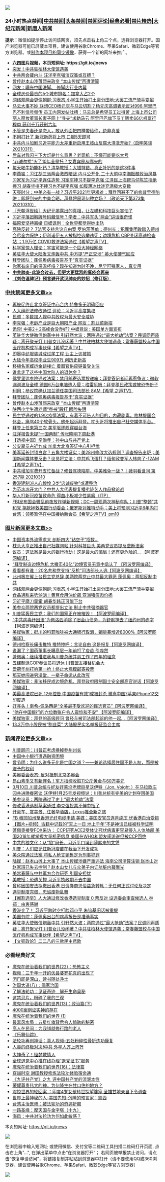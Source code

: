 ![](https://raw.githubusercontent.com/fqnews/bnews/master/64photo/fqnews-qr.jpg)

<div id="tt">
<h3>24小时热点禁闻|<a href="#%E4%B8%AD%E5%85%B1%E7%A6%81%E9%97%BB%E6%9B%B4%E5%A4%9A%E6%96%87%E7%AB%A0">中共禁闻</a>|<a href="#%E5%9B%BE%E7%89%87%E6%96%B0%E9%97%BB%E6%9B%B4%E5%A4%9A%E6%96%87%E7%AB%A0">头条禁闻</a>|<a href="#%E6%96%B0%E9%97%BB%E8%AF%84%E8%AE%BA%E6%9B%B4%E5%A4%9A%E6%96%87%E7%AB%A0">禁闻评论|<a href="#%E5%BF%85%E7%9C%8B%E7%BB%8F%E5%85%B8%E5%A5%BD%E6%96%87">经典必看|<a href="/video.md#%E7%A6%81%E7%89%87%E7%B2%BE%E9%80%89">禁片精选</a>|<a href="https://github.com/fqnews/djy/blob/master/gb/nf1351518.md#1">大纪元新闻</a>|<a href="https://github.com/fqnews/ntdtv/blob/master/gb/prog204.md#1">新唐人新闻</a></h3>
<div><b>提示：</b>微信如提示停止访问该网页，须先点击右上角三个点，选择浏览器打开。国产浏览器可能已屏蔽本项目，建议使用谷歌Chrome、苹果Safari、微软Edge等官方浏览器。或<a href="https://github.com/fqnews/bnews/blob/master/%E5%88%B6%E4%BD%9Cgit%E7%A6%81%E9%97%BB%E9%95%9C%E5%83%8F.md">制作本项目的同步镜像</a>，获得一个新的网址来推广。</div>
<ul>
<li><b><a href="http://d1.bdrive.tk/64.mp4" target="_blank">六四图片视频</a>，本页短网址: https://git.io/jnews</b></li>
<li><a href="/worldnews/20210311/1502471.md">突发！中共驻柏林大使馆遇袭</a></li>
<li><a href="/cbnews/20210311/1502464.md">中共两会藏内斗 汪洋李克强演双簧或互搏？</a></li>
<li><a href="/cbnews/20210311/1502810.md">曾传赵本山涉薄熙来政变 “本山传媒”再遭清算</a></li>
<li><a href="/bannedvideo/20210311/1502841.md">网友：曝光中国洗脚、 修脚店行业内幕</a></li>
<li><a href="/cnnews/20210311/1502476.md">全球房价最贵的5个城市排名：加拿大占2个</a></li>
<li><a href="/topimagenews/20210311/1502485.md">网络观两会更像朝鲜;习表态,小学生开始打土豪分田地;大罢工流产骑手变招</a></li>
<li><a href="/comments/20210311/1502687.md">马云大事不妙 联想CEO杨元庆与马云切割？杨元庆高调表示反对996 阿里巴巴不利信号频传 员工内网发帖吐槽：马云总是希望员工过得苦 上海上市公司丽人丽妆董事长妻子网上“寻夫”求助马云 阿里巴巴旗下员工贩卖66亿机票行程单 获利千万获刑六年</a></li>
<li><a href="/funmedia/20210311/1502487.md">不管是夫妻还是恋人，敢从外面把四样带给你，绝非真爱</a></li>
<li><a href="/cnnews/20210311/1502916.md">不用打针了 新冠新药将上市 口服5天即可</a></li>
<li><a href="/bannedvideo/20210311/1502784.md">中共内斗加剧习近平能力太差重新启用王岐山反腐大清洗开始?（启明笑谈20210311）</a></li>
<li><a href="/lifebaike/20210311/1502515.md">后车对我闪三下大灯是什么意思？老司机：不懂可能要吃大亏</a></li>
<li><a href="/yule/20210311/1502872.md">“非诚勿扰”火了10年全是托？女嘉宾是从哪来的</a></li>
<li><a href="/health/20210311/1502753.md">每天喝牛奶能补钙？清华教授：大错特错，真正补钙的是这3件事</a></li>
<li><a href="/comments/20210311/1502735.md">李燕铭：习江胡三派两会激烈暗战 内斗公开化 二十大前中南海酝酿政治风暴 习家军为习近平连任造势 习家军捧习不提李克强 江泽民上海帮马仔陈竺拒绝捧习 胡春华拒不捧习也不提李克强 如履薄冰仕途充满极大变数</a></li>
<li><a href="/cbnews/20210311/1502618.md">天亮时分：中美必有一战？习近平2021年更艰难；拜登回避不了的修昔里德陷阱；即将到来的中美会晤，拜登将展现何种立场？（政论天下第373集 20210310）</a></li>
<li><a href="/ssgc/20210311/1502456.md">〖兲朝浮世绘〗大纪元揭露出的真相，让左媒和科技巨头害怕了</a></li>
<li><a href="/comments/20210311/1502699.md">习近平落团胸牌号码藏信号？学者：中共军头“两会”讲话很奇怪</a></li>
<li><a href="/yule/20210311/1502705.md">福原爱坚持离婚 日媒讽刺：全世界都觉得她出轨</a></li>
<li><a href="/comments/20210311/1502520.md">高院反转？ 7法官支持言论自由案 罗伯茨落单；德州长：犯罪集团敢踏入德州 会尽全力保护；伊利诺伊五人被指控选举违宪；边境危机 CBP关闭高速检查站 ；1.9万亿 COVID救济法案通过【希望之声TV】</a></li>
<li><a href="/cnnews/20210311/1502883.md">科学家惊人理论：宇宙可能是一个巨大神经网络</a></li>
<li><a href="/cbnews/20210311/1502553.md">英驻华大使大陆发文炮轰中共 中方提“严正交涉” 英大使硬气回应</a></li>
<li><a href="/cbnews/20210311/1502831.md">拜登团队：蓬佩奥病毒报告基于“真实证据”</a></li>
<li><a href="/lifebaike/20210311/1502767.md">你家有废旧的保温杯吗？现在知道为时不晚，尽早叮嘱家人，真实用</a></li>
<li><b><a href="/comments/20200211/1275071.md" target="_blank">中共肺炎-此波会过去，但更大更猛烈的瘟疫会再来</a></b></li>
<li><b><a href="/comments/20200207/1272816.md" target="_blank">《刘伯温碑记》预言避开武汉肺炎的妙招（修订版）</a></b></li>
</ul>
</div>

<div class="catlist">
<h3><a href="/cbnews/" target="_blank">中共禁闻</a><span><a href="/cbnews/" target="_blank" rel="nofollow">更多文章>></a></span></h3>
<ul>
<li><a href="/cbnews/20210312/1503120.md" target="_blank">再被促终止北京签证中心合约 特鲁多无明确回应</a></li>
<li><a href="/cbnews/20210312/1503119.md" target="_blank">人大组织法修改通过 评论：习近平高度集权</a></li>
<li><a href="/cbnews/20210312/1503108.md" target="_blank">民调：多数加人视中共政权为最大安全威胁</a></li>
<li><a href="/cbnews/20210312/1503098.md" target="_blank">李克强：老龄产业是巨大朝阳产业 网友：割韭菜新招</a></li>
<li><a href="/cbnews/20210312/1503077.md" target="_blank">诡异! 中美2＋2高峰会没乔好? 中媒竟说 : 美国单方面宣布</a></li>
<li><a href="/comments/20210312/1503040.md" target="_blank">英驻华大使微信炮轰中共 引轩然大波；两院通过“最大抢劫”法案？民调同声质疑；离开聚光灯 川普女儿没闲著？中共驻柏林大使馆遇袭；常春藤盟校与中国医疗机构成军事伙伴【希望之声TV】</a></li>
<li><a href="/cbnews/20210311/1502956.md" target="_blank">即墨中纺服装城成烂尾工程 业主上访被抓</a></li>
<li><a href="/cbnews/20210311/1502955.md" target="_blank">大陆今年高校毕业生909万 创历史新高</a></li>
<li><a href="/cbnews/20210311/1502954.md" target="_blank">移植名家臧运金跳楼亡 着器官供应链备受关注</a></li>
<li><a href="/cbnews/20210311/1502953.md" target="_blank">谁拿走了这些中国大陆人的退休金？</a></li>
<li><a href="/comments/20210311/1502910.md" target="_blank">佛罗里达参院通过法案：禁用邮寄选票投递箱；拜登答记者问再惹争议；微软漏洞波及全球 德国6万台电脑遭入侵；格雷厄姆：拜登移民政策或被恐怖份子利用；参议院确认加兰德任美国司法部长 8AM【希望 之声TV】</a></li>
<li><a href="/cbnews/20210311/1502831.md" target="_blank">拜登团队：蓬佩奥病毒报告基于“真实证据”</a></li>
<li><a href="/cbnews/20210311/1502810.md" target="_blank">曾传赵本山涉薄熙来政变 “本山传媒”再遭清算</a></li>
<li><a href="/cbnews/20210311/1502809.md" target="_blank">陕西小学生遭老师“卷书”殴打 眼险失明</a></li>
<li><a href="/comments/20210311/1502790.md" target="_blank">民主党通过的1.9亿疫情法案，有着不可告人的目的，内藏剧毒。格林提国会休会，痛骂40个软骨头。佛州起诉拜登。枕头哥将推出自己社交媒体平台。</a></li>
<li><a href="/cbnews/20210311/1502788.md" target="_blank">拜登上任来第三次 美军驱逐舰穿越台海</a></li>
<li><a href="/cbnews/20210311/1502778.md" target="_blank">汪洋报告未提“一国两制” 传张晓明下周赴港</a></li>
<li><a href="/cbnews/20210311/1502302.md" target="_blank">【透视中国】辛灏年：孙中山与共产党上</a></li>
<li><a href="/cbnews/20210311/1502721.md" target="_blank">公安雇员占近九成 加拿大北京签证中心引担忧</a></li>
<li><a href="/comments/20210311/1502709.md" target="_blank">美军延长封锁白宫？五角大楼证实；美28州修改大选规则？调查报告出炉；美国新闻媒体要反击？议员将立法；中共鸡飞蛋打？缅甸政变军人转向了-12AM【希望之声TV】</a></li>
<li><a href="/comments/20210311/1502707.md" target="_blank">中共增加军费开支忙备战？修昔底德陷阱，中美难免一战？｜薇羽看世间 第257期 20210310</a></li>
<li><a href="/cbnews/20210311/1502703.md" target="_blank">香港建制派人心惶惶 3类“忠诚废物”或遭整治</a></li>
<li><a href="/cbnews/20210311/1502692.md" target="_blank">为范冰冰开大门？中共人大代表提复播劣迹艺人作品掀论战</a></li>
<li><a href="/cbnews/20210311/1502659.md" target="_blank">华人打新冠疫苗致命危 得血小板减少性紫癜（ITP）</a></li>
<li><a href="/comments/20210311/1502651.md" target="_blank">FBI发布国会骚乱前夜放炸弹新视频；DC一周现两次神秘车队；川普“整顿”共和党  捐款拯救美国行动委会；俄罗斯对推特动手；美上将预测习近平6年内打台湾；领英暂停在中国接纳新会员【希望之声TV】pm10</a></li>

</ul>
</div>
<div class="catlist">
<h3><a href="/topimagenews/" target="_blank">图片新闻</a><span><a href="/topimagenews/" target="_blank" rel="nofollow">更多文章>></a></span></h3>
<ul>
<li><a href="/topimagenews/20210312/1503097.md" target="_blank">中国资本外流需求大 剖析四大“钻空子”招数…</a></li>
<li><a href="/topimagenews/20210311/1502860.md" target="_blank">枕头大亨正推出自己社媒网站 针对科技巨头 美两党议员提反垄断法案</a></li>
<li><a href="/topimagenews/20210311/1502764.md" target="_blank">议员：这法案是最大的银行抢劫！这是最大的骗局！还有更危险的&#8230; 【阿波罗网编译】</a></li>
<li><a href="/topimagenews/20210311/1502690.md" target="_blank">“拜登制造边境危机 大撒币40亿”边境官员无意中承认了 【阿波罗网编译】</a></li>
<li><a href="/topimagenews/20210311/1502636.md" target="_blank">看看都有谁！20名共和党支持“反枪”司法部长人选【阿波罗网编译】</a></li>
<li><a href="/topimagenews/20210311/1502486.md" target="_blank">此州极左翼上台民主党总辞 美两院两党止中共最大罪恶 蓬佩奥：两招反制中共</a></li>
<li><a href="/topimagenews/20210311/1502485.md" target="_blank">网络观两会更像朝鲜;习表态,小学生开始打土豪分田地;大罢工流产骑手变招</a></li>
<li><a href="/topimagenews/20210311/1502386.md" target="_blank">食品通胀来势汹汹！黄豆食用油价飙 亚洲猪瘟肉价扬</a></li>
<li><a href="/topimagenews/20210311/1502269.md" target="_blank">习近平磨刀霍霍 胡春华韩正可能下台</a></li>
<li><a href="/topimagenews/20210310/1502174.md" target="_blank">美参众两院两党议员都提出立法 制止中共强摘器官</a></li>
<li><a href="/topimagenews/20210310/1502172.md" target="_blank">川普猛轰民主党：我们的国家正在被摧毁！【阿波罗网编译】</a></li>
<li><a href="/topimagenews/20210310/1502170.md" target="_blank">&#8220;中共病毒纾困法&#8221;为佩洛西消除了旧金山债务，为舒默抹去了纽约州的赤字【阿波罗网编译】</a></li>
<li><a href="/topimagenews/20210310/1501919.md" target="_blank">美媒独家：挺川的科菲咖啡被大通银行取消，销量暴增近8000%【阿波罗网编译】</a></li>
<li><a href="/topimagenews/20210310/1501787.md" target="_blank">德州检察长痛击推特 推特惨呼：言论自由 这是报复【阿波罗网编译】</a></li>
<li><a href="/topimagenews/20210310/1501650.md" target="_blank">说漏了？国药董事长曝高层一年前打了疫苗 引哗然</a></li>
<li><a href="/topimagenews/20210310/1501634.md" target="_blank">蓬佩奥：继续推进我与川普总统并肩工作了四年的理念</a></li>
<li><a href="/topimagenews/20210310/1501633.md" target="_blank">五建制派GOP参议员将退休 川普盟友接替机会大</a></li>
<li><a href="/topimagenews/20210310/1501632.md" target="_blank">爱荷华州打响第一枪！终止大规模邮寄投票</a></li>
<li><a href="/topimagenews/20210310/1501553.md" target="_blank">那天她闯进男澡堂，一辈子命运从此改写</a></li>
<li><a href="/topimagenews/20210309/1501336.md" target="_blank">美媒独家：非法移民成边境危机，拜登政府限制国土安全部高官说话【阿波罗网编译】</a></li>
<li><a href="/topimagenews/20210309/1501309.md" target="_blank">美最高法院已死 12州控告 中国疫苗有效1成被封杀 撤离中国?苹果iPhone12交印度造</a></li>
<li><a href="/topimagenews/20210309/1501193.md" target="_blank">好兆头！南希-佩洛西是“全美最不受欢迎的民选官员”【阿波罗网编译】</a></li>
<li><a href="/topimagenews/20210309/1501191.md" target="_blank">“他在中国银行的六位数账户令人震惊和不安” 【阿波罗网编译】</a></li>
<li><a href="/topimagenews/20210309/1501176.md" target="_blank">美媒独家：拜登的高级顾问 曾经与被司法部起诉的他一起&#8230;【阿波罗网编译】</a></li>
<li><a href="/topimagenews/20210309/1501174.md" target="_blank">13.3万中小股民被“割韭菜” 大陆股民实名举报证监会主席</a></li>

</ul>
</div>
<div class="catlist">
<h3><a href="/comments/" target="_blank">新闻评论</a><span><a href="/comments/" target="_blank" rel="nofollow">更多文章>></a></span></h3>
<ul>
<li><a href="/comments/20210312/1503118.md" target="_blank">川普顾问：川普正考虑换掉乔州州长</a></li>
<li><a href="/comments/20210312/1503117.md" target="_blank">中国中小银行遭遇融资困境</a></li>
<li><a href="/comments/20210312/1503115.md" target="_blank">曾节明：为什么说多元化是亡国之道？——兼论选择居住国不是人权，而是被赠予的权利</a></li>
<li><a href="/comments/20210312/1503114.md" target="_blank">美奥委会表态: 反对抵制北京冬奥会</a></li>
<li><a href="/comments/20210312/1503113.md" target="_blank">昂山素季又有新罪名！军方指控收赃11公斤黄金与60万美元</a></li>
<li><a href="/comments/20210312/1503107.md" target="_blank">3月10日   川普总统与好友好莱坞老牌巨星沃伊特（Jon. Voight ）在马拉歌庄园共进晚餐密谈  沃伊特1月25号发视频说：川普总统有完美的计划夺回美国</a></li>
<li><a href="/comments/20210312/1503106.md" target="_blank">美参议员：两院通过了史上“最大抢劫”法案</a></li>
<li><a href="/comments/20210312/1503092.md" target="_blank">修改香港选制草案通过 李克强投票不伸中指了</a></li>
<li><a href="/comments/20210312/1503091.md" target="_blank">开豪车、赏美景、住奢华酒店，Lexus推全新之旅</a></li>
<li><a href="/comments/20210312/1503088.md" target="_blank">FB 撤回加州至香港光纤电缆申请 美媒：美国安官员连月施压 忧香港自治受损</a></li>
<li><a href="/comments/20210312/1503087.md" target="_blank">【图片+视频】古籍中记载的“天上一日 地上千年”不是神话已经被科学证明</a></li>
<li><a href="/comments/20210312/1503084.md" target="_blank">蓬佩奥接受FOX采访： CCP研究ACE2受体让冠状病毒更容易侵入人体肺部 美国2018年就掌握大量机密信息 美国在WHO和盟友间游说但被CCP回绝</a></li>
<li><a href="/comments/20210312/1503083.md" target="_blank">中共的狼文化：从“狼”局长、习近平口误到薄熙来的文凭</a></li>
<li><a href="/comments/20210312/1503076.md" target="_blank">川普：人们应记住新冠疫苗在我治下开发成功</a></li>
<li><a href="/comments/20210312/1503075.md" target="_blank">美众院通过法案 将私人枪支销售定为刑事犯罪</a></li>
<li><a href="/comments/20210312/1503066.md" target="_blank">陆媒：赵本山摊上大事了 本山传媒涉嫌严重违法 海南公司清算注销 赵本山对赵家班已失去控制？赵本山女儿与众弟子内讧肮脏内幕曝光</a></li>
<li><a href="/comments/20210312/1503057.md" target="_blank">美常春藤与中共军方合作研究 引国安担忧</a></li>
<li><a href="/comments/20210312/1503056.md" target="_blank">美教授：恐遭关押 习近平执政期不去中国</a></li>
<li><a href="/comments/20210312/1503053.md" target="_blank">曾称因国安法拟撤出香港 日资券商思佰益急转軚：无任何正式讨论及决定</a></li>
<li><a href="/comments/20210312/1503052.md" target="_blank">选举制度完蛋．忠诚废物乱舞</a></li>
<li><a href="/comments/20210312/1503051.md" target="_blank">【阉割选举】人大通过修改香港选举制度 0 票反对 设选委会审查候选人 林郑：由衷感谢</a></li>
<li><a href="/comments/20210312/1503050.md" target="_blank">香港变了！ 习近平跨时空打脸邓小平 朱镕基旧话被重提</a></li>
<li><a href="/comments/20210312/1503047.md" target="_blank">美国务院：蓬佩奥出台的病毒报告是准确事实</a></li>
<li><a href="/comments/20210312/1503040.md" target="_blank">英驻华大使微信炮轰中共 引轩然大波；两院通过“最大抢劫”法案？民调同声质疑；离开聚光灯 川普女儿没闲著？中共驻柏林大使馆遇袭；常春藤盟校与中国医疗机构成军事伙伴【希望之声TV】</a></li>
<li><a href="/comments/20210312/1503036.md" target="_blank">【文韬政论】二二八的三款民主悲歌</a></li>

</ul>
</div>

<div class="catlist">
<h3>必看经典好文</h3>
<ul>
<li><a href="/comments/20180804/981524.md" target="_blank">魔鬼在统治着我们的世界(22)：恐怖主义</a></li>
<li><a href="/aomi/qiwen/20151223/484507.md" target="_blank">视频：三千年一开的优昙婆罗花真的出现了</a></li>
<li><a href="/tculture/20200803/1373949.md" target="_blank">闭门即是深山，读书随处净土</a></li>
<li><a href="/cbnews/20190424/914482.md" target="_blank">治国大道(八)：儒家治国</a></li>
<li><a href="/comments/20200307/1289968.md" target="_blank">了解法轮功：见证奇迹　解开生命奥秘</a></li>
<li><a href="/yule/20210123/1473216.md" target="_blank">这禁忌片，粉碎了我的三观</a></li>
<li><a href="/topimagenews/20180602/951960.md" target="_blank">魔鬼在统治着我们的世界(13)：政治篇(下)</a></li>
<li><a href="/lifebaike/20201113/1430218.md" target="_blank">4000案例证实神的存在</a></li>
<li><a href="/topimagenews/20180519/944624.md" target="_blank">魔鬼在统治着我们的世界 (1)</a></li>
<li><a href="/cbnews/20201005/1408304.md" target="_blank">最毒风水局：五星红旗背后令人惊骇的秘密</a></li>
<li><a href="/tculture/20121023/72121.md" target="_blank">高人在民间：为我铺就修行路的老人</a></li>
<li><a href="/comments/20200527/783191.md" target="_blank">《乐舞仙踪》</a></li>
<li><a href="/comments/20190516/1128964.md" target="_blank">法轮功再创神话：真人视频-五处粉碎性骨折炼功康复</a></li>
<li><a href="/cbnews/20210119/1470579.md" target="_blank">人类的终极对决❗中共 外星人齐上阵❓❗</a></li>
<li><a href="/ccpdope/20200907/1392129.md" target="_blank">太神奇了！怪梦救情人</a></li>
<li><a href="/cbnews/20200819/1382346.md" target="_blank">全球退党中心推在线办理“退党证书”服务</a></li>
<li><a href="/topimagenews/20180615/958090.md" target="_blank">魔鬼在统治着我们的世界(16)：法律篇</a></li>
<li><a href="/comments/20200511/1322384.md" target="_blank">穿越时空 谢田教授修炼法轮功体验宿命通</a></li>
<li><a href="/bookonline/20131116/201045.md" target="_blank">《九评共产党》之九 评中国共产党的流氓本性</a></li>
<li><a href="/comments/20200618/1346830.md" target="_blank">荣耀尊贵伟大的神，为何降生在牲口住的地方？</a></li>
<li><a href="/comments/20210307/1499941.md" target="_blank">震惊世界的轮回案 ：印度4岁女孩转世探望婆家 圣雄甘地亲自下令调查</a></li>
<li><a href="/comments/20200605/783244.md" target="_blank">世界上最神秘的人-美国先知-沉睡的预言家：凯西</a></li>
<li><a href="/comments/20200801/1373219.md" target="_blank">台湾主治医师：被法轮功的奇迹折服</a></li>
<li><a href="/topimagenews/20180327/919935.md" target="_blank">一路圣缘：摩天国与金字塔（十九）</a></li>
<li><a href="/comments/20191218/1228234.md" target="_blank">海风：中共对法轮功为何如此敏感？</a></li>

</ul>
</div>

本页短网址: https://git.io/jnews

![](https://raw.githubusercontent.com/fqnews/bnews/master/64photo/fqnews-qr.jpg)

在浏览器中输入短网址 或使用微信、支付宝等二维码工具扫描二维码打开页面, 点击右上角"...", 在弹出菜单中点击“在浏览器打开”； 若网页被举报禁止访问，请点击“恢复申请访问”，将链接复制并粘贴到浏览器中打开（请不要使用QQ或360浏览器，建议使用谷歌Chrome、苹果Safari、微软Edge等官方浏览器）

![](https://raw.githubusercontent.com/fqnews/bnews/master/64photo/wx.jpg)